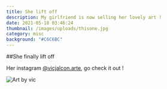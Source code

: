 ```yaml
---
title: She lift off
description: My girlfriend is now selling her lovely art !
date: 2021-05-18 03:46:24
thumbnail: /images/uploads/thisone.jpg
category: misc
background: "#C6C6BC"
---
```


\##She finally lift off

Her instagram [@vicjalcon.arte](https://www.instagram.com/vicjalcon.arte/), go check it out !

![Art by vic](/images/uploads/thisone.jpg "Aquarella art")
